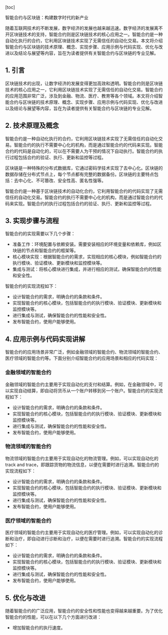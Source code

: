 
[toc]                    
                
                
智能合约与区块链：构建数字时代的新产业

随着互联网技术的不断发展，数字经济的发展也越来越迅速。数字经济的发展离不开区块链技术的支持，智能合约则是区块链技术的核心应用之一。智能合约是一种自动化执行的合约，它利用区块链技术实现了无需信任的自动化交易。本文将介绍智能合约与区块链的技术原理、概念、实现步骤、应用示例与代码实现、优化与改进以及结论与展望等内容，旨在为读者提供有关智能合约与区块链的专业见解。

## 1. 引言

区块链技术的出现，让数字经济的发展变得更加高效和透明。智能合约则是区块链技术的核心应用之一，它利用区块链技术实现了无需信任的自动化交易。智能合约的应用范围非常广泛，涉及到金融、物流、医疗、教育等各个领域。本文将介绍智能合约与区块链的技术原理、概念、实现步骤、应用示例与代码实现、优化与改进以及结论与展望等内容，旨在为读者提供有关智能合约与区块链的专业见解。

## 2. 技术原理及概念

智能合约是一种自动化执行的合约，它利用区块链技术实现了无需信任的自动化交易。智能合约的执行不需要中心化的机构，而是通过智能合约的代码来实现。智能合约的代码是自动化的，可以在不需要人为干预的情况下自动执行。智能合约的执行过程包括合约的验证、执行、更新和监控等过程。

区块链是一种特殊的分布式数据库，它通过密码学技术实现了去中心化。区块链的数据存储在分布式节点上，每个节点都有完整的数据备份。区块链的主要特点包括：去中心化、不可篡改、安全性高、匿名性强等。

智能合约是一种基于区块链技术的自动化合约，它利用智能合约的代码实现了无需信任的自动化交易。智能合约的执行不需要中心化的机构，而是通过智能合约的代码来实现。智能合约的执行过程包括合约的验证、执行、更新和监控等过程。

## 3. 实现步骤与流程

智能合约的实现需要以下几个步骤：

- 准备工作：环境配置与依赖安装。需要安装相应的环境变量和依赖库，例如区块链的节点和智能合约的框架等。
- 核心模块实现：根据智能合约的需求，实现相应的核心模块，例如智能合约的执行模块、验证模块、更新模块和监控模块等。
- 集成与测试：将核心模块进行集成，并进行相应的测试，确保智能合约的性能和安全性。

智能合约的实现流程如下：

- 设计智能合约的需求，明确合约的条款和条件。
- 实现智能合约的核心模块，包括智能合约的执行模块、验证模块、更新模块和监控模块等。
- 进行集成与测试，确保智能合约的性能和安全性。
- 发布智能合约，使用户能够使用。

## 4. 应用示例与代码实现讲解

智能合约的应用场景非常广泛，例如金融领域的智能合约、物流领域的智能合约、医疗领域的智能合约等。下面分别介绍智能合约的应用场景和相应的代码实现：

### 金融领域的智能合约

金融领域的智能合约主要用于实现自动化的支付和结算。例如，在金融领域中，可以实现自动结算，即自动将货币从一个账户转移到另一个账户。智能合约的实现流程如下：

- 设计智能合约的需求，明确合约的条款和条件。
- 实现智能合约的核心模块，包括智能合约的执行模块、验证模块、更新模块和监控模块等。
- 进行集成与测试，确保智能合约的性能和安全性。
- 发布智能合约，使用户能够使用。

### 物流领域的智能合约

物流领域的智能合约主要用于实现自动化的物流管理。例如，可以实现自动化的 track and trace，即跟踪货物的物流信息，以便在需要时进行追溯。智能合约的实现流程如下：

- 设计智能合约的需求，明确合约的条款和条件。
- 实现智能合约的核心模块，包括智能合约的执行模块、验证模块、更新模块和监控模块等。
- 进行集成与测试，确保智能合约的性能和安全性。
- 发布智能合约，使用户能够使用。

### 医疗领域的智能合约

医疗领域的智能合约主要用于实现自动化的医疗管理。例如，可以实现自动化的诊断和治疗，即自动进行诊断和治疗，以便在需要时进行追溯。智能合约的实现流程如下：

- 设计智能合约的需求，明确合约的条款和条件。
- 实现智能合约的核心模块，包括智能合约的执行模块、验证模块、更新模块和监控模块等。
- 进行集成与测试，确保智能合约的性能和安全性。
- 发布智能合约，使用户能够使用。

## 5. 优化与改进

随着智能合约的广泛应用，智能合约的安全性和性能也变得越来越重要。为了优化智能合约的性能，可以在以下几个方面进行改进：

- 增加智能合约的执行速度。

